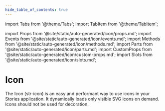 ```yaml
---
hide_table_of_contents: true
---
```

import Tabs from '@theme/Tabs';
import TabItem from '@theme/TabItem';

import Props from '@site/static/auto-generated/icon/props.md';
import Events from '@site/static/auto-generated/icon/events.md';
import Methods from '@site/static/auto-generated/icon/methods.md';
import Parts from '@site/static/auto-generated/icon/parts.md';
import CustomProps from '@site/static/auto-generated/icon/custom-props.md';
import Slots from '@site/static/auto-generated/icon/slots.md';



# Icon

The Icon (str-icon) is an easy and performant way to use icons in your Stories application. It dynamically loads only visible SVG icons on demand. Icons should not be used for decoration.

  
<Props />
<Events />
<Methods />
<Parts />
<CustomProps />
<Slots />